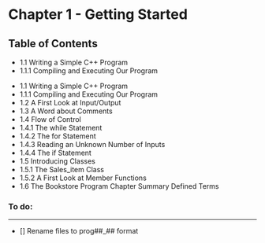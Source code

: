 # Chapter 1 - Getting Started </li>

##  Table of Contents

- 1.1 Writing a Simple C++ Program
- 1.1.1 Compiling and Executing Our Program

<ul>
	<li>1.1 Writing a Simple C++ Program</li>
	<li>1.1.1 Compiling and Executing Our Program </li>
	<li>1.2 A First Look at Input/Output </li>
	<li>1.3 A Word about Comments </li>
	<li>1.4 Flow of Control </li>
	<li>1.4.1 The while Statement </li>
	<li>1.4.2 The for Statement </li>
	<li>1.4.3 Reading an Unknown Number of Inputs </li>
	<li>1.4.4 The if Statement </li>
	<li>1.5 Introducing Classes </li>
	<li>1.5.1 The Sales_item Class </li>
	<li>1.5.2 A First Look at Member Functions </li>
	<li>1.6 The Bookstore Program Chapter Summary Defined Terms</li>
</ul>

### To do:
----------------

- [] Rename files to prog##_## format
